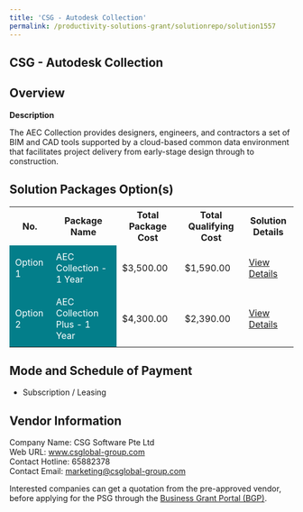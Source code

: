 ```yaml
---
title: 'CSG - Autodesk Collection'
permalink: /productivity-solutions-grant/solutionrepo/solution1557
---
```


## CSG - Autodesk Collection

## Overview

**Description**

The AEC Collection provides designers, engineers, and contractors a set of BIM and CAD tools supported by a cloud-based common data environment that facilitates project delivery from early-stage design through to construction.

## Solution Packages Option(s)

<table>
<tr>
<th><b>No.</b></th>
<th><b>Package Name</b></th>
<th><b>Total Package Cost</b></th>
<th><b>Total Qualifying Cost</b></th>
<th><b>Solution Details</b></th>
</tr>
<tr>
<td style='padding: 10px; background-color: #037E8A; color: #FFFFFF;'>Option 1</td>
<td style='padding: 10px; background-color: #037E8A; color: #FFFFFF;'>AEC Collection - 1 Year</td>
<td style='padding: 10px;'>$3,500.00</td>
<td style='padding: 10px;'>$1,590.00</td>
<td style='padding: 10px;'><a href='/images/psg/CSG_Autodesk_28122023_Desensitised_Annex3_Part1.pdf' target='_blank'>View Details</a></td>
</tr>
<tr>
<td style='padding: 10px; background-color: #037E8A; color: #FFFFFF;'>Option 2</td>
<td style='padding: 10px; background-color: #037E8A; color: #FFFFFF;'>AEC Collection Plus - 1 Year</td>
<td style='padding: 10px;'>$4,300.00</td>
<td style='padding: 10px;'>$2,390.00</td>
<td style='padding: 10px;'><a href='/images/psg/CSG_Autodesk_28122023_Desensitised_Annex3_Part2.pdf' target='_blank'>View Details</a></td>
</tr>
</table>

## Mode and Schedule of Payment

 - Subscription / Leasing

## Vendor Information

 Company Name: CSG Software Pte Ltd<br>Web URL: www.csglobal-group.com <br>Contact Hotline: 65882378 <br>Contact Email: marketing@csglobal-group.com <br>

Interested companies can get a quotation from the pre-approved vendor, before applying for the PSG through the <a href='https://www.businessgrants.gov.sg/' target='_blank' rel='noopener'>Business Grant Portal (BGP)</a>.

<script src="/jquery/resize-tables.js"></script>
